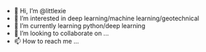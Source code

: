 - 👋 Hi, I’m @littlexie
- 👀 I’m interested in deep learning/machine learning/geotechnical
- 🌱 I’m currently learning python/deep learning
- 💞️ I’m looking to collaborate on ...
- 📫 How to reach me ...

<!---
asusvivobook/asusvivobook is a ✨ special ✨ repository because its `README.md` (this file) appears on your GitHub profile.
You can click the Preview link to take a look at your changes.
--->
